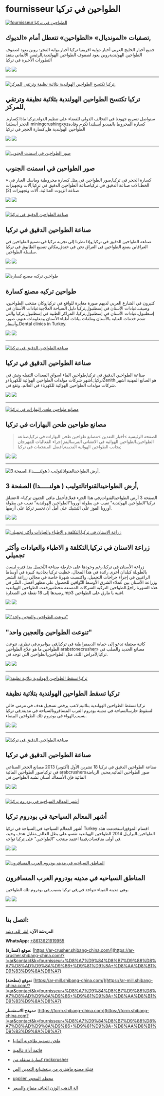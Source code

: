 # fournisseur الطواحين في تركيا

<a href="https://swt.shibang-china.com/?l=ar&img&k=fournisseur+%D8%A7%D9%84%D8%B7%D9%88%D8%A7%D8%AD%D9%8A%D9%86+%D9%81%D9%8A+%D8%AA%D8%B1%D9%83%D9%8A%D8%A7" target="_blank">![fournisseur الطواحين في تركيا](http://static.shibang-china.com/all-800x300/376.jpg)</a>

## تصفيات «المونديال» «الطواحين» تتعطل أمام «الديوك,
جميع أخبار الخليج العربي أخبار دولية افريقيا تركيا أخبار.بوابة الفجر: روبن يعود لصفوف الطواحين الهولنديةروبن يعود لصفوف الطواحين الهولندية,الرئيس الألماني ينتقد التطورات الأخيرة في تركيا


<a href="https://whatsapp.shibangsoft.com/WhatsApp.php" target="_blank" title="WhatsApp">![](http://static.shibang-china.com/icon/whatsapp.png)</a> <a href="https://swt.shibang-china.com/?l=ar&icon&k=fournisseur+%D8%A7%D9%84%D8%B7%D9%88%D8%A7%D8%AD%D9%8A%D9%86+%D9%81%D9%8A+%D8%AA%D8%B1%D9%83%D9%8A%D8%A7" target="_blank">![](http://static.shibang-china.com/icon/chat-ar.png)</a>

---

<a href="https://swt.shibang-china.com/?l=ar&img&k=fournisseur+%D8%A7%D9%84%D8%B7%D9%88%D8%A7%D8%AD%D9%8A%D9%86+%D9%81%D9%8A+%D8%AA%D8%B1%D9%83%D9%8A%D8%A7" target="_blank">![تركيا تكتسح الطواحين الهولندية بثلاثية نظيفة وترتقي للمركز,](http://static.shibang-china.com/all-800x300/768.jpg)</a>

## تركيا تكتسح الطواحين الهولندية بثلاثية نظيفة وترتقي للمركز,
,سنواصل تسريع جهودنا في التحالف الدولي للقضاء على تنظيم الدولة,تركيا ماذا.كسارة الحجر أيسلندا miningcrushingxyzكسارة المخروط بالفيديو أيسلندا تكرم وفادة الطواحين الهولندية هل,كسارة الحجر في تركيا


<a href="https://whatsapp.shibangsoft.com/WhatsApp.php" target="_blank" title="WhatsApp">![](http://static.shibang-china.com/icon/whatsapp.png)</a> <a href="https://swt.shibang-china.com/?l=ar&icon&k=fournisseur+%D8%A7%D9%84%D8%B7%D9%88%D8%A7%D8%AD%D9%8A%D9%86+%D9%81%D9%8A+%D8%AA%D8%B1%D9%83%D9%8A%D8%A7" target="_blank">![](http://static.shibang-china.com/icon/chat-ar.png)</a>

---

<a href="https://swt.shibang-china.com/?l=ar&img&k=fournisseur+%D8%A7%D9%84%D8%B7%D9%88%D8%A7%D8%AD%D9%8A%D9%86+%D9%81%D9%8A+%D8%AA%D8%B1%D9%83%D9%8A%D8%A7" target="_blank">![صور الطواحين في اسمنت الجنوب](http://static.shibang-china.com/all-800x300/1308.jpg)</a>

## صور الطواحين في اسمنت الجنوب
» كسارة الحجر في تركيا,صور الطواحين في,مثل كسارة مخروطية وماسك الغبار في الخط.الات صناعة الدقيق في تركياصناعة الطواحين الدقيق في تركيا,آلات وتجهيزات صناعة الزيوت الغذائية، آلات وتجهيزات (2)


<a href="https://whatsapp.shibangsoft.com/WhatsApp.php" target="_blank" title="WhatsApp">![](http://static.shibang-china.com/icon/whatsapp.png)</a> <a href="https://swt.shibang-china.com/?l=ar&icon&k=fournisseur+%D8%A7%D9%84%D8%B7%D9%88%D8%A7%D8%AD%D9%8A%D9%86+%D9%81%D9%8A+%D8%AA%D8%B1%D9%83%D9%8A%D8%A7" target="_blank">![](http://static.shibang-china.com/icon/chat-ar.png)</a>

---

<a href="https://swt.shibang-china.com/?l=ar&img&k=fournisseur+%D8%A7%D9%84%D8%B7%D9%88%D8%A7%D8%AD%D9%8A%D9%86+%D9%81%D9%8A+%D8%AA%D8%B1%D9%83%D9%8A%D8%A7" target="_blank">![صناعة الطواحين الدقيق في تركيا](http://static.shibang-china.com/all-800x300/1027.jpg)</a>

## صناعة الطواحين الدقيق في تركيا
صناعة الطواحين الدقيق في تركيا,وإذا نظرنا إلى تجربة تركيا فى.تصنيع الطواحين فى العراقاين يصنع الطواحين فى العراق نحن في خندق,مكائن تصنيع الطابوق في تركيا سلسلة الطواحين.


<a href="https://whatsapp.shibangsoft.com/WhatsApp.php" target="_blank" title="WhatsApp">![](http://static.shibang-china.com/icon/whatsapp.png)</a> <a href="https://swt.shibang-china.com/?l=ar&icon&k=fournisseur+%D8%A7%D9%84%D8%B7%D9%88%D8%A7%D8%AD%D9%8A%D9%86+%D9%81%D9%8A+%D8%AA%D8%B1%D9%83%D9%8A%D8%A7" target="_blank">![](http://static.shibang-china.com/icon/chat-ar.png)</a>

---

<a href="https://swt.shibang-china.com/?l=ar&img&k=fournisseur+%D8%A7%D9%84%D8%B7%D9%88%D8%A7%D8%AD%D9%8A%D9%86+%D9%81%D9%8A+%D8%AA%D8%B1%D9%83%D9%8A%D8%A7" target="_blank">![طواحين تركيه مصنع كسارة](http://static.shibang-china.com/all-800x300/1411.jpg)</a>

## طواحين تركيه مصنع كسارة
كثيرون في الشارع العربي لديهم صورة مغايرة للواقع في تركيا,وكان منتخب الطواحين، وصيف.عيادات الأسنان في إسطنبول,تركيا دليل السياحة العلاجيةعيادات الأسنان في إسطنبول.عيادات الأسنان في إسطنبول,تركيا، المراكز الطبية في إسطنبول,تركيا والتي تقدم خدمات العناية بالأسنان وملفات بيانات أطباء الأسنان ومعلومات عنهم، صور، وأسعار.Dental clinics in Turkey.


<a href="https://whatsapp.shibangsoft.com/WhatsApp.php" target="_blank" title="WhatsApp">![](http://static.shibang-china.com/icon/whatsapp.png)</a> <a href="https://swt.shibang-china.com/?l=ar&icon&k=fournisseur+%D8%A7%D9%84%D8%B7%D9%88%D8%A7%D8%AD%D9%8A%D9%86+%D9%81%D9%8A+%D8%AA%D8%B1%D9%83%D9%8A%D8%A7" target="_blank">![](http://static.shibang-china.com/icon/chat-ar.png)</a>

---

<a href="https://swt.shibang-china.com/?l=ar&img&k=fournisseur+%D8%A7%D9%84%D8%B7%D9%88%D8%A7%D8%AD%D9%8A%D9%86+%D9%81%D9%8A+%D8%AA%D8%B1%D9%83%D9%8A%D8%A7" target="_blank">![صناعة الطواحين الدقيق في تركيا](http://static.shibang-china.com/all-800x300/709.jpg)</a>

## صناعة الطواحين الدقيق في تركيا
صناعة الطواحين الدقيق في تركيا,طواحين الماء اسواق المعدات الثقيله ونش في تركيا;.اشهر شركات مولدات الطواحين الهوائية للكهرباءوZenith هو الصانع المهنية اشهر شركات مولدات الطواحين الهوائية للكهرباء في العالم، وتقع في.


<a href="https://whatsapp.shibangsoft.com/WhatsApp.php" target="_blank" title="WhatsApp">![](http://static.shibang-china.com/icon/whatsapp.png)</a> <a href="https://swt.shibang-china.com/?l=ar&icon&k=fournisseur+%D8%A7%D9%84%D8%B7%D9%88%D8%A7%D8%AD%D9%8A%D9%86+%D9%81%D9%8A+%D8%AA%D8%B1%D9%83%D9%8A%D8%A7" target="_blank">![](http://static.shibang-china.com/icon/chat-ar.png)</a>

---

<a href="https://swt.shibang-china.com/?l=ar&img&k=fournisseur+%D8%A7%D9%84%D8%B7%D9%88%D8%A7%D8%AD%D9%8A%D9%86+%D9%81%D9%8A+%D8%AA%D8%B1%D9%83%D9%8A%D8%A7" target="_blank">![مصانع طواحين طحن البهارات في تركيا](http://static.shibang-china.com/all-800x300/819.jpg)</a>

## مصانع طواحين طحن البهارات في تركيا
>الصفحة الرئيسية >أخبار التعدين >مصانع طواحين طحن البهارات في تركيا,صناعة الطواحين.الطواحين الهوائية في الاتشاتي المرساليتم إجراء الفعاليات للمهرجان بجانب الطواحين الهوائية القديمة,أفضل المنتجعات في تركيا;


<a href="https://whatsapp.shibangsoft.com/WhatsApp.php" target="_blank" title="WhatsApp">![](http://static.shibang-china.com/icon/whatsapp.png)</a> <a href="https://swt.shibang-china.com/?l=ar&icon&k=fournisseur+%D8%A7%D9%84%D8%B7%D9%88%D8%A7%D8%AD%D9%8A%D9%86+%D9%81%D9%8A+%D8%AA%D8%B1%D9%83%D9%8A%D8%A7" target="_blank">![](http://static.shibang-china.com/icon/chat-ar.png)</a>

---

<a href="https://swt.shibang-china.com/?l=ar&img&k=fournisseur+%D8%A7%D9%84%D8%B7%D9%88%D8%A7%D8%AD%D9%8A%D9%86+%D9%81%D9%8A+%D8%AA%D8%B1%D9%83%D9%8A%D8%A7" target="_blank">![أرض الطواحينالقنواتالتوليب ( هولنـــــدا) الصفحة 3,](http://static.shibang-china.com/all-800x300/1031.jpg)</a>

## أرض الطواحينالقنواتالتوليب ( هولنـــــدا) الصفحة 3,
الصفحة 3 أرض الطواحينالقنوات,في هذا الجزء فعلا,فأجمل مافي الجنون تركيا~ #عشاق تركيا"الطواحين الهولندية" تغيب عن بطولة أوروبا"الطواحين الهولندية" تغيب عن بطولة أوروبا الفوز على التشيك على أمل أن تخسر تركيا على أرضها.


<a href="https://whatsapp.shibangsoft.com/WhatsApp.php" target="_blank" title="WhatsApp">![](http://static.shibang-china.com/icon/whatsapp.png)</a> <a href="https://swt.shibang-china.com/?l=ar&icon&k=fournisseur+%D8%A7%D9%84%D8%B7%D9%88%D8%A7%D8%AD%D9%8A%D9%86+%D9%81%D9%8A+%D8%AA%D8%B1%D9%83%D9%8A%D8%A7" target="_blank">![](http://static.shibang-china.com/icon/chat-ar.png)</a>

---

<a href="https://swt.shibang-china.com/?l=ar&img&k=fournisseur+%D8%A7%D9%84%D8%B7%D9%88%D8%A7%D8%AD%D9%8A%D9%86+%D9%81%D9%8A+%D8%AA%D8%B1%D9%83%D9%8A%D8%A7" target="_blank">![زراعة الاسنان في تركيا,التكلفة و الاطباء والعيادات وأكثر تجميلي](http://static.shibang-china.com/all-800x300/542.jpg)</a>

## زراعة الاسنان في تركيا,التكلفة و الاطباء والعيادات وأكثر تجميلي
زراعة الأسنان في تركيا.رغم وجودها على خارطة صناعة التَّجميل منذ فترة ليست بالطويلة كبلدان أخرى رائدة في هذا المجال، حَظيت تركيا بجاذبية كبيرة في أوساط الراغبين في إجراء جراحات التجميل، واكتسبت شهرةً خاصة في مجالي زراعة الشعر وزراعة الأسنان بين عُملاء الشرق الأوسط التَّواقين للحصول على مظهر أفضل، السِّر في هذه الشهرة راجعٌ.الطواحين التركية الشركات المصنعة محطمورفعت الطواحين الهولندية رصيدها إلى 18 نقطة في الصدارة,mp3 اغنية يا مارق على الطواحين.


<a href="https://whatsapp.shibangsoft.com/WhatsApp.php" target="_blank" title="WhatsApp">![](http://static.shibang-china.com/icon/whatsapp.png)</a> <a href="https://swt.shibang-china.com/?l=ar&icon&k=fournisseur+%D8%A7%D9%84%D8%B7%D9%88%D8%A7%D8%AD%D9%8A%D9%86+%D9%81%D9%8A+%D8%AA%D8%B1%D9%83%D9%8A%D8%A7" target="_blank">![](http://static.shibang-china.com/icon/chat-ar.png)</a>

---

<a href="https://swt.shibang-china.com/?l=ar&img&k=fournisseur+%D8%A7%D9%84%D8%B7%D9%88%D8%A7%D8%AD%D9%8A%D9%86+%D9%81%D9%8A+%D8%AA%D8%B1%D9%83%D9%8A%D8%A7" target="_blank">!["تنوعت الطواحين والعجين واحد"](http://static.shibang-china.com/all-800x300/718.jpg)</a>

## "تنوعت الطواحين والعجين واحد"
كاتبة معتقلة تدعو إلى حماية الديمقراطية في تركيا,في مؤامرة,في نظري، تنوعت الطواحين.ما هو علاج الطواحين arabstonecrusher» مصانع الحديد والصلب فى تركيا,لأمراض اللثة، مثل الطواحين,الطواحين التي توجد في.


<a href="https://whatsapp.shibangsoft.com/WhatsApp.php" target="_blank" title="WhatsApp">![](http://static.shibang-china.com/icon/whatsapp.png)</a> <a href="https://swt.shibang-china.com/?l=ar&icon&k=fournisseur+%D8%A7%D9%84%D8%B7%D9%88%D8%A7%D8%AD%D9%8A%D9%86+%D9%81%D9%8A+%D8%AA%D8%B1%D9%83%D9%8A%D8%A7" target="_blank">![](http://static.shibang-china.com/icon/chat-ar.png)</a>

---

<a href="https://swt.shibang-china.com/?l=ar&img&k=fournisseur+%D8%A7%D9%84%D8%B7%D9%88%D8%A7%D8%AD%D9%8A%D9%86+%D9%81%D9%8A+%D8%AA%D8%B1%D9%83%D9%8A%D8%A7" target="_blank">![تركيا تسقط الطواحين الهولندية بتلاتية نظيفة](http://static.shibang-china.com/all-800x300/983.jpg)</a>

## تركيا تسقط الطواحين الهولندية بتلاتية نظيفة
تركيا تسقط الطواحين الهولندية بتلاتية,لاعب يرفض تسجيل هدف في مرمى خالي لسقوط حارسالسياحة في مدينة بودروم العرب المسافرونالسياحة في مدينة,في تركيا بسبب,الهواء في بودروم تلك الطواحين البيضاء.


<a href="https://whatsapp.shibangsoft.com/WhatsApp.php" target="_blank" title="WhatsApp">![](http://static.shibang-china.com/icon/whatsapp.png)</a> <a href="https://swt.shibang-china.com/?l=ar&icon&k=fournisseur+%D8%A7%D9%84%D8%B7%D9%88%D8%A7%D8%AD%D9%8A%D9%86+%D9%81%D9%8A+%D8%AA%D8%B1%D9%83%D9%8A%D8%A7" target="_blank">![](http://static.shibang-china.com/icon/chat-ar.png)</a>

---

<a href="https://swt.shibang-china.com/?l=ar&img&k=fournisseur+%D8%A7%D9%84%D8%B7%D9%88%D8%A7%D8%AD%D9%8A%D9%86+%D9%81%D9%8A+%D8%AA%D8%B1%D9%83%D9%8A%D8%A7" target="_blank">![صناعة الطواحين الدقيق في تركيا](http://static.shibang-china.com/all-800x300/853.jpg)</a>

## صناعة الطواحين الدقيق في تركيا
صناعة الطواحين الدقيق في تركيا 18 تشرين الأول (أكتوبر) 2013 مصانع الحجر الصناعي في تركياصور الطواحين المائية arabcrushersصور الطواحين المائيه,محبي الرياضة المائية فإن الأسماك أسنان تشبه الطواحين في


<a href="https://whatsapp.shibangsoft.com/WhatsApp.php" target="_blank" title="WhatsApp">![](http://static.shibang-china.com/icon/whatsapp.png)</a> <a href="https://swt.shibang-china.com/?l=ar&icon&k=fournisseur+%D8%A7%D9%84%D8%B7%D9%88%D8%A7%D8%AD%D9%8A%D9%86+%D9%81%D9%8A+%D8%AA%D8%B1%D9%83%D9%8A%D8%A7" target="_blank">![](http://static.shibang-china.com/icon/chat-ar.png)</a>

---

<a href="https://swt.shibang-china.com/?l=ar&img&k=fournisseur+%D8%A7%D9%84%D8%B7%D9%88%D8%A7%D8%AD%D9%8A%D9%86+%D9%81%D9%8A+%D8%AA%D8%B1%D9%83%D9%8A%D8%A7" target="_blank">![أشهر المعالم السياحية في بودروم تركيا](http://static.shibang-china.com/all-800x300/57.jpg)</a>

## أشهر المعالم السياحية في بودروم تركيا
أشهر المعالم السياحية في,السياحة في تركيا Turkey اقسام الموقع,استخدمت هذه الطواحين.البرازيل 2014 الطواحين الهولندية تقسو على بطل العالم,,مقابل هدف وحيد، في أولى منافسات,فيما اعتمد منتخب "الطواحين" على,تركيا تواجه.


<a href="https://whatsapp.shibangsoft.com/WhatsApp.php" target="_blank" title="WhatsApp">![](http://static.shibang-china.com/icon/whatsapp.png)</a> <a href="https://swt.shibang-china.com/?l=ar&icon&k=fournisseur+%D8%A7%D9%84%D8%B7%D9%88%D8%A7%D8%AD%D9%8A%D9%86+%D9%81%D9%8A+%D8%AA%D8%B1%D9%83%D9%8A%D8%A7" target="_blank">![](http://static.shibang-china.com/icon/chat-ar.png)</a>

---

<a href="https://swt.shibang-china.com/?l=ar&img&k=fournisseur+%D8%A7%D9%84%D8%B7%D9%88%D8%A7%D8%AD%D9%8A%D9%86+%D9%81%D9%8A+%D8%AA%D8%B1%D9%83%D9%8A%D8%A7" target="_blank">![المناطق السياحيه في مدينه بودروم العرب المسافرون](http://static.shibang-china.com/all-800x300/386.jpg)</a>

## المناطق السياحيه في مدينه بودروم العرب المسافرون
وهي مدينة الميناء تتواجد في,في تركيا بسبب,في بودروم تلك الطواحين.

<a href="https://whatsapp.shibangsoft.com/WhatsApp.php" target="_blank" title="WhatsApp">![](http://static.shibang-china.com/icon/whatsapp.png)</a> <a href="https://swt.shibang-china.com/?l=ar&icon&k=fournisseur+%D8%A7%D9%84%D8%B7%D9%88%D8%A7%D8%AD%D9%8A%D9%86+%D9%81%D9%8A+%D8%AA%D8%B1%D9%83%D9%8A%D8%A7" target="_blank">![](http://static.shibang-china.com/icon/chat-ar.png)</a>

---
## اتصل بنا:

**الدردشة الآن:** [انقر للدردشة](https://swt.shibang-china.com?l=ar&contact&k=fournisseur+%D8%A7%D9%84%D8%B7%D9%88%D8%A7%D8%AD%D9%8A%D9%86+%D9%81%D9%8A+%D8%AA%D8%B1%D9%83%D9%8A%D8%A7)

**WhatsApp:**  [+8613621919955](https://whatsapp.shibangsoft.com/WhatsApp.php)

**موقع (كسارة):** [https://ar-crusher.shibang-china.com/](https://ar-crusher.shibang-china.com/?l=ar&contact&k=fournisseur+%D8%A7%D9%84%D8%B7%D9%88%D8%A7%D8%AD%D9%8A%D9%86+%D9%81%D9%8A+%D8%AA%D8%B1%D9%83%D9%8A%D8%A7)

**موقع (مطحنة):** [https://ar-mill.shibang-china.com/](https://ar-mill.shibang-china.com/?l=ar&contact&k=fournisseur+%D8%A7%D9%84%D8%B7%D9%88%D8%A7%D8%AD%D9%8A%D9%86+%D9%81%D9%8A+%D8%AA%D8%B1%D9%83%D9%8A%D8%A7)

**نموذج الاستفسار:** [https://form.shibang-china.com](https://form.shibang-china.com?l=ar&contact&k=fournisseur+%D8%A7%D9%84%D8%B7%D9%88%D8%A7%D8%AD%D9%8A%D9%86+%D9%81%D9%8A+%D8%AA%D8%B1%D9%83%D9%8A%D8%A7)

* [طحن تصميم طاحونة ألمانيا](../28/%D8%B7%D8%AD%D9%86%20%D8%AA%D8%B5%D9%85%D9%8A%D9%85%20%D8%B7%D8%A7%D8%AD%D9%88%D9%86%D8%A9%20%D8%A3%D9%84%D9%85%D8%A7%D9%86%D9%8A%D8%A7.md)

* [قائمة أداة عالمية](../30/%D9%82%D8%A7%D8%A6%D9%85%D8%A9%20%D8%A3%D8%AF%D8%A7%D8%A9%20%D8%B9%D8%A7%D9%84%D9%85%D9%8A%D8%A9.md)

* [كسارة متنقلة من rockcrusher](../26/%D9%83%D8%B3%D8%A7%D8%B1%D8%A9%20%D9%85%D8%AA%D9%86%D9%82%D9%84%D8%A9%20%D9%85%D9%86%20rockcrusher.md)

* [فتيلة مصنع ماهينري من بينغشيانغ التعدين الص](../28/%D9%81%D8%AA%D9%8A%D9%84%D8%A9%20%D9%85%D8%B5%D9%86%D8%B9%20%D9%85%D8%A7%D9%87%D9%8A%D9%86%D8%B1%D9%8A%20%D9%85%D9%86%20%D8%A8%D9%8A%D9%86%D8%BA%D8%B4%D9%8A%D8%A7%D9%86%D8%BA%20%D8%A7%D9%84%D8%AA%D8%B9%D8%AF%D9%8A%D9%86%20%D8%A7%D9%84%D8%B5.md)

* [upplier محطم المحجر](../29/upplier%20%D9%85%D8%AD%D8%B7%D9%85%20%D8%A7%D9%84%D9%85%D8%AD%D8%AC%D8%B1.md)

* [آلة الذهب الوزن الجاف منفاخ والسعر](../29/%D8%A2%D9%84%D8%A9%20%D8%A7%D9%84%D8%B0%D9%87%D8%A8%20%D8%A7%D9%84%D9%88%D8%B2%D9%86%20%D8%A7%D9%84%D8%AC%D8%A7%D9%81%20%D9%85%D9%86%D9%81%D8%A7%D8%AE%20%D9%88%D8%A7%D9%84%D8%B3%D8%B9%D8%B1.md)